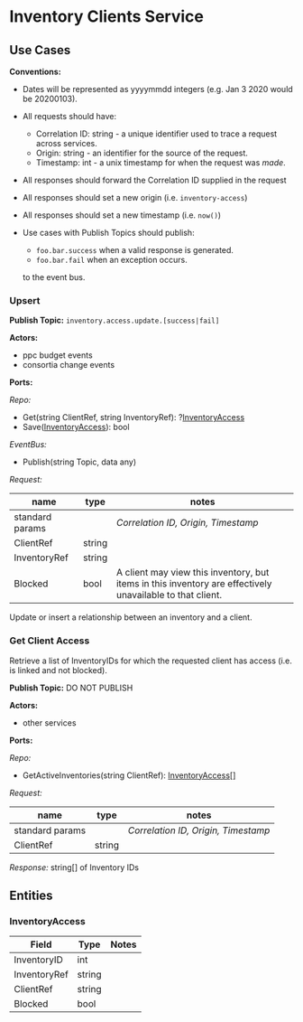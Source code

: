 # Inventory Clients Service

## Use Cases

**Conventions:**

* Dates will be represented as yyyymmdd integers (e.g. Jan 3 2020 would be 20200103).
* All requests should have:
    * Correlation ID: string - a unique identifier used to trace a request across services.
    * Origin: string - an identifier for the source of the request.
    * Timestamp: int - a unix timestamp for when the request was *made*.
* All responses should forward the Correlation ID supplied in the request
* All responses should set a new origin (i.e. `inventory-access`)
* All responses should set a new timestamp (i.e. `now()`)
* Use cases with Publish Topics should publish:
    * `foo.bar.success` when a valid response is generated.
    * `foo.bar.fail` when an exception occurs.

  to the event bus.

### Upsert
**Publish Topic:** `inventory.access.update.[success|fail]`

**Actors:**

* ppc budget events
* consortia change events

**Ports:**

*Repo:*
* Get(string ClientRef, string InventoryRef): ?[InventoryAccess](#inventoryaccess)
* Save([InventoryAccess](#inventoryaccess)): bool

*EventBus:*
* Publish(string Topic, data any)

*Request:*

| name            | type   | notes                                                                                                     |
|-----------------|--------|-----------------------------------------------------------------------------------------------------------|
| standard params |        | *Correlation ID, Origin, Timestamp*                                                                       |
| ClientRef       | string |                                                                                                           |
| InventoryRef    | string |                                                                                                           |
| Blocked         | bool   | A client may view this inventory, but items in this inventory are effectively unavailable to that client. |

Update or insert a relationship between an inventory and a client.

### Get Client Access
Retrieve a list of InventoryIDs for which the requested client has access (i.e. is linked and not blocked).

**Publish Topic:** DO NOT PUBLISH

**Actors:**

* other services

**Ports:**

*Repo:*
* GetActiveInventories(string ClientRef): [InventoryAccess[]](#inventoryaccess)

*Request:*

| name            | type   | notes                               |
|-----------------|--------|-------------------------------------|
| standard params |        | *Correlation ID, Origin, Timestamp* |
| ClientRef       | string |                                     |

*Response:*
string[] of Inventory IDs 

## Entities

### InventoryAccess

| Field        | Type   | Notes |
|--------------|--------|-------|
| InventoryID  | int    |       |
| InventoryRef | string |       |
| ClientRef    | string |       |
| Blocked      | bool   |       |